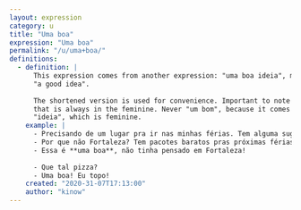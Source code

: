 ```yaml
---
layout: expression
category: u
title: "Uma boa"
expression: "Uma boa"
permalink: "/u/uma+boa/"
definitions:
  - definition: |
      This expression comes from another expression: "uma boa ideia", meaning
      "a good idea".
      
      The shortened version is used for convenience. Important to note that
      that is always in the feminine. Never "um bom", because it comes from
      "ideia", which is feminine.
    example: |
      - Precisando de um lugar pra ir nas minhas férias. Tem alguma sugestão?
      - Por que não Fortaleza? Tem pacotes baratos pras próximas férias já que não é temporada.
      - Essa é **uma boa**, não tinha pensado em Fortaleza!
      
      - Que tal pizza?
      - Uma boa! Eu topo!
    created: "2020-31-07T17:13:00"
    author: "kinow"
---
```

